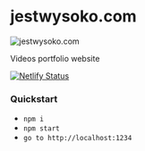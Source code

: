 jestwysoko.com
============

![jestwysoko.com](http://jestwysoko.com/static/images/logo.png)

Videos portfolio website

[![Netlify Status](https://api.netlify.com/api/v1/badges/3560a526-d55f-410a-81fe-7994bb000032/deploy-status)](https://app.netlify.com/sites/hungry-aryabhata-c4b398/deploys)

### Quickstart
- `npm i`
- `npm start`
- `go to http://localhost:1234`
